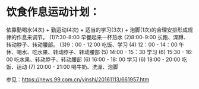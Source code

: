 # 饮食作息运动计划：
依靠勤喝水(4次) + 勤运动(4次) + 适当的学习(3次) + 泡脚(1次)的合理安排形成规律的作息来调节。
  (1)7:30-8:00 早餐起来一杯热水
  (2)8:00-9:00 长跑、深蹲、转动脖子、转动腰部。
  (3)9：00 - 12:00 吃饭、学习
  (4) 12：00 - 14：00 午休、喝水、吃水果、转动脖子、转动腰部
  (5) 14:00 - 15：30 学习
  (6) 15:30 - 16: 00 吃水果、转动脖子、转动腰部
  (6) 16:00 - 18: 00 学习
  (6) 18:00 - 20:00 吃饭、运动
  (7) 20:00 - 21:00 喝牛奶、洗澡、泡脚

  参见：https://news.99.com.cn/yinshi/20161113/661957.htm
